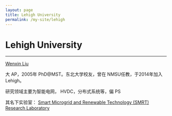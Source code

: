 ```yaml
---
layout: page
title: Lehigh University
permalink: /my-site/lehigh
---
```

# Lehigh University

---

[Wenxin Liu](https://www.lehigh.edu/~wel814/)

大 AP，2005年 PhD@MST。东北大学校友，曾在 NMSU任教，于2014年加入 Lehigh。

研究领域主要为智能电网， HVDC，分布式系统等，偏 PS

其名下实验室： [Smart Microgrid and Renewable Technology (SMRT) Research Laboratory](https://www.lehigh.edu/~insmrt/)
